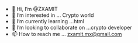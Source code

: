 - 👋 Hi, I’m @ZXAMIT
- 👀 I’m interested in ... Crypto world
- 🌱 I’m currently learning ...html
- 💞️ I’m looking to collaborate on ...crypto developer
- 📫 How to reach me ... zxamit.mx@gmail.com

<!---
ZXAMIT/ZXAMIT is a ✨ special ✨ repository because its `README.md` (this file) appears on your GitHub profile.
You can click the Preview link to take a look at your changes.
--->
